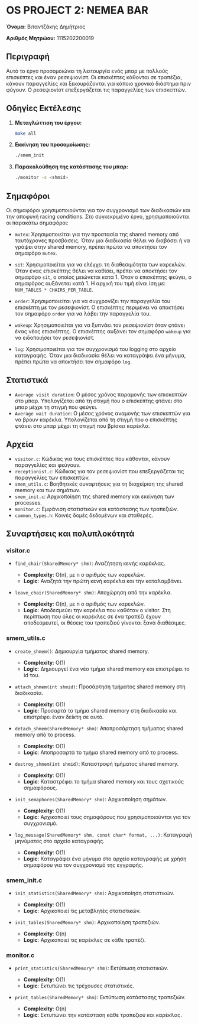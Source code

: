 # OS PROJECT 2: NEMEA BAR

**Όνομα:** Βιταντζάκης Δημήτριος

**Αριθμός Μητρώου:** 1115202200019

## Περιγραφή

Αυτό το έργο προσομοιώνει τη λειτουργία ενός μπαρ με πολλούς επισκέπτες και έναν ρεσεψιονίστ. Οι επισκέπτες κάθονται σε τραπέζια, κάνουν παραγγελίες και ξεκουράζονται για κάποιο χρονικό διάστημα πριν φύγουν. Ο ρεσεψιονίστ επεξεργάζεται τις παραγγελίες των επισκεπτών.

## Οδηγίες Εκτέλεσης

1. **Μεταγλώττιση του έργου:**
    ```sh
    make all
    ```

2. **Εκκίνηση του προσομοίωσης:**
    ```sh
    ./smem_init
    ```

3. **Παρακολούθηση της κατάστασης του μπαρ:**
    ```sh
    ./monitor -s <shmid>
    ```

## Σημαφόροι

Οι σημαφόροι χρησιμοποιούνται για τον συγχρονισμό των διαδικασιών και την αποφυγή racing conditions. Στο συγκεκριμένο έργο, χρησιμοποιούνται οι παρακάτω σημαφόροι:

- `mutex`: Χρησιμοποιείται για την προστασία της shared memory από ταυτόχρονες προσβάσεις. Όταν μια διαδικασία θέλει να διαβάσει ή να γράψει στην shared memory, πρέπει πρώτα να αποκτήσει τον σημαφόρο `mutex`.

- `sit`: Χρησιμοποιείται για να ελέγχει τη διαθεσιμότητα των καρεκλών. Όταν ένας επισκέπτης θέλει να καθίσει, πρέπει να αποκτήσει τον σημαφόρο `sit`, ο οποίος μειώνεται κατά 1. Όταν ο επισκέπτης φεύγει, ο σημαφόρος αυξάνεται κατά 1. Η αρχική του τιμή είναι ίση με: `NUM_TABLES * CHAIRS_PER_TABLE`.

- `order`: Χρησιμοποιείται για να συγχρονίζει την παραγγελία του επισκέπτη με τον ρεσεψιονίστ. Ο επισκέπτης περιμένει να αποκτήσει τον σημαφόρο `order` για να λάβει την παραγγελία του.

- `wakeup`: Χρησιμοποιείται για να ξυπνάει τον ρεσεψιονίστ όταν φτάνει ένας νέος επισκέπτης. Ο επισκέπτης αυξάνει τον σημαφόρο `wakeup` για να ειδοποιήσει τον ρεσεψιονίστ.

- `log`: Χρησιμοποιείται για τον συγχρονισμό του logging στο αρχείο καταγραφής. Όταν μια διαδικασία θέλει να καταγράψει ένα μήνυμα, πρέπει πρώτα να αποκτήσει τον σημαφόρο `log`.

## Στατιστικά

- `Average visit duration`: Ο μέσος χρόνος παραμονής των επισκεπτών στο μπαρ. Υπολογίζεται από τη στιγμή που ο επισκέπτης φτάνει στο μπαρ μέχρι τη στιγμή που φεύγει.
- `Average wait duration`: Ο μέσος χρόνος αναμονής των επισκεπτών για να βρουν καρέκλα. Υπολογίζεται από τη στιγμή που ο επισκέπτης φτάνει στο μπαρ μέχρι τη στιγμή που βρίσκει καρέκλα.

## Αρχεία

- `visitor.c`: Κώδικας για τους επισκέπτες που κάθονται, κάνουν παραγγελίες και φεύγουν.
- `receptionist.c`: Κώδικας για τον ρεσεψιονίστ που επεξεργάζεται τις παραγγελίες των επισκεπτών.
- `smem_utils.c`: Βοηθητικές συναρτήσεις για τη διαχείριση της shared memory και των σημάτων.
- `smem_init.c`: Αρχικοποίηση της shared memory και εκκίνηση των processes.
- `monitor.c`: Εμφάνιση στατιστικών και κατάστασης των τραπεζιών.
- `common_types.h`: Κοινές δομές δεδομένων και σταθερές.

## Συναρτήσεις και πολυπλοκότητά

### visitor.c

- `find_chair(SharedMemory* shm)`: Αναζήτηση κενής καρέκλας.
  - **Complexity**: O(n), με n ο αριθμός των καρεκλών.
  - **Logic**: Αναζητά την πρώτη κενή καρέκλα και την καταλαμβάνει.

- `leave_chair(SharedMemory* shm)`: Αποχώρηση από την καρέκλα.
  - **Complexity**: O(n), με n ο αριθμός των καρεκλών.
  - **Logic**: Αποδεσμεύει την καρέκλα που καθόταν ο visitor. Στη περίπτωση που όλες οι καρέκλες σε ένα τραπέζι έχουν αποδεσμευτεί, οι θέσεις του τραπεζιού γίνονται ξανά διαθέσιμες.

### smem_utils.c

- `create_shmem()`: Δημιουργία τμήματος shared memory.
  - **Complexity**: O(1)
  - **Logic**: Δημιουργεί ένα νέο τμήμα shared memory και επιστρέφει το id του.

- `attach_shmem(int shmid)`: Προσάρτηση τμήματος shared memory στη διαδικασία.
  - **Complexity**: O(1)
  - **Logic**: Προσαρτά το τμήμα shared memory στη διαδικασία και επιστρέφει έναν δείκτη σε αυτό.

- `detach_shmem(SharedMemory* shm)`: Αποπροσάρτηση τμήματος shared memory από το process.
  - **Complexity**: O(1)
  - **Logic**: Αποπροσαρτά το τμήμα shared memory από το process.

- `destroy_shmem(int shmid)`: Καταστροφή τμήματος shared memory.
  - **Complexity**: O(1)
  - **Logic**: Καταστρέφει το τμήμα shared memory και τους σχετικούς σημαφόρους.

- `init_semaphores(SharedMemory* shm)`: Αρχικοποίηση σημάτων.
  - **Complexity**: O(1)
  - **Logic**: Αρχικοποιεί τους σημαφόρους που χρησιμοποιούνται για τον συγχρονισμό.

- `log_message(SharedMemory* shm, const char* format, ...)`: Καταγραφή μηνύματος στο αρχείο καταγραφής.
  - **Complexity**: O(1)
  - **Logic**: Καταγράφει ένα μήνυμα στο αρχείο καταγραφής με χρήση σημαφόρου για τον συγχρονισμό της εγγραφής.

### smem_init.c

- `init_statistics(SharedMemory* shm)`: Αρχικοποίηση στατιστικών.
  - **Complexity**: O(1)
  - **Logic**: Αρχικοποιεί τις μεταβλητές στατιστικών.

- `init_tables(SharedMemory* shm)`: Αρχικοποίηση τραπεζιών.
  - **Complexity**: O(n)
  - **Logic**: Αρχικοποιεί τις καρέκλες σε κάθε τραπέζι.

### monitor.c

- `print_statistics(SharedMemory* shm)`: Εκτύπωση στατιστικών.
  - **Complexity**: O(1)
  - **Logic**: Εκτυπώνει τις τρέχουσες στατιστικές.

- `print_tables(SharedMemory* shm)`: Εκτύπωση κατάστασης τραπεζιών.
  - **Complexity**: O(n)
  - **Logic**: Εκτυπώνει την κατάσταση κάθε τραπεζιού και καρέκλας.
